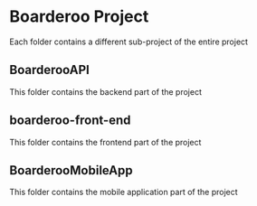 # Boarderoo Project
Each folder contains a different sub-project of the entire project
## BoarderooAPI
This folder contains the backend part of the project
## boarderoo-front-end
This folder contains the frontend part of the project
## BoarderooMobileApp
This folder contains the mobile application part of the project
